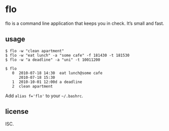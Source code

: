 # flo

flo is a command line application that keeps you in check. It’s small and fast.

## usage

    $ flo -w "clean apartment"
    $ flo -w "eat lunch" -a "some cafe" -f 181430 -t 181530
    $ flo -w "a deadline" -a "uni" -t 10011200

    $ flo
       0  2010-07-18 14:30  eat lunch@some cafe
          2010-07-18 15:30
       1  2010-10-01 12:00d a deadline
       2  clean apartment

Add `alias f='flo'` to your `~/.bashrc`.

## license

ISC.

